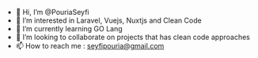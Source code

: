 - 👋 Hi, I’m @PouriaSeyfi
- 👀 I’m interested in Laravel, Vuejs, Nuxtjs and Clean Code
- 🌱 I’m currently learning GO Lang
- 💞️ I’m looking to collaborate on projects that has clean code approaches
- 📫 How to reach me : seyfipouria@gmail.com

<!---
PouriaSeyfi/PouriaSeyfi is a ✨ special ✨ repository because its `README.md` (this file) appears on your GitHub profile.
You can click the Preview link to take a look at your changes.
--->
